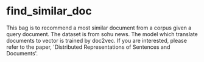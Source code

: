 # find_similar_doc

This bag is to recommend a most similar document from a corpus given a query document.
The dataset is from sohu news.
The model which translate documents to vector is trained by doc2vec. If you are interested, please refer to the paper, 'Distributed Representations of Sentences and Documents'.
